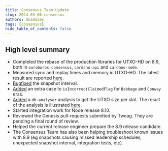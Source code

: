 ```yaml
---
title: Consensus Team Update
slug: 2024-03-06-consensus
authors: dnadales
tags: [consensus]
hide_table_of_contents: false
---
```


## High level summary

- Completed the rebase of the production libraries for UTXO-HD on 8.9, both in `ouroboros-consensus`, `cardano-api` and `cardano-node`.
- Measured sync and replay times and memory in UTXO-HD. The latest result are reported [here](https://github.com/IntersectMBO/cardano-node/issues/5495).
- [Bugfixed](https://github.com/IntersectMBO/ouroboros-consensus/pull/985) the snapshot interval.
- [Added](https://github.com/IntersectMBO/ouroboros-consensus/pull/983) an extra case to `isIncorrectClaimedFlag` for `Babbage` and `Conway` eras.
- [Added](https://github.com/IntersectMBO/ouroboros-consensus/pull/970) a `db-analyser` analysis to get the UTXO size per slot. The result of the analysis is illustrated [here](https://github.com/IntersectMBO/ouroboros-consensus/pull/970#issuecomment-1981052455).
- Started integration work for Node release 8.10.
- Reviewed the Genesis pull-requests submitted by Tweag. They are pending a final round of review.
- Helped the current release engineer prepare the 8.9 release candidate.
- The Consensus Team has also been helping troubleshoot known issues with 8.9 (eg snapshots causing missed leadership schedules, unexpected snapshot interval, integration tests, etc).
